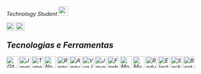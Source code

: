##

<p><em> Technology Student <img src="https://media2.giphy.com/media/SUEN0j6R09jeEriEWr/giphy.gif?cid=ecf05e47f4f5jrf5a45vtjw830ten75mii34yk8rc7h099mv&rid=giphy.gif" width="25"></br>

<a title="Linkedin" href="https://www.linkedin.com/in/guilhermee-santos/"><img align="left" alt="Guilherme Linkedin" width="22px" target="_blank" src="https://cdn-icons-png.flaticon.com/512/174/174857.png" /></a>
<a title="Email" href = "mailto:contato@guilhermesantosmj"><img align="left" alt="Guilherme Email" width="22px" target="_blank" src="https://cdn.jsdelivr.net/gh/devicons/devicon@latest/icons/google/google-plain.svg" /></a>

<br>

## Tecnologias e Ferramentas

<div>

  <img align="left" width="30px" title="Git" alt="Git" src="https://cdn.jsdelivr.net/gh/devicons/devicon@latest/icons/git/git-plain.svg" />
  <img align="left" width="30px" title="JavaScript" alt="JavaScript" src="https://cdn.jsdelivr.net/gh/devicons/devicon@latest/icons/javascript/javascript-plain.svg" />
  <img align="left" width="30px" title="TypeScript" alt="TypeScript" src="https://cdn.jsdelivr.net/gh/devicons/devicon@latest/icons/typescript/typescript-original.svg" />
  <img align="left" width="30px" title="NodeJS" alt="NodeJS" src="https://cdn.jsdelivr.net/gh/devicons/devicon@latest/icons/nodejs/nodejs-original.svg" />
  <img align="left" width="30px" title="React" alt="React" src="https://cdn.jsdelivr.net/gh/devicons/devicon@latest/icons/react/react-original.svg" />
  <img align="left" width="30px" title="Angular" alt="Angular" src="https://cdn.jsdelivr.net/gh/devicons/devicon@latest/icons/angular/angular-original.svg" />
  <img align="left" width="30px" title="VueJS" alt="VueJS" src="https://cdn.jsdelivr.net/gh/devicons/devicon@latest/icons/vuejs/vuejs-original.svg" />  
  <img align="left" width="30px" title="Jquery" alt="Jquery" src="https://cdn.jsdelivr.net/gh/devicons/devicon@latest/icons/jquery/jquery-original.svg" />
  <img align="left" width="30px" title="Firebase" alt="Firebase" src="https://cdn.jsdelivr.net/gh/devicons/devicon@latest/icons/firebase/firebase-original.svg" />
  <img align="left" width="30px" title="MongoDB" alt="MongoDB" src="https://cdn.jsdelivr.net/gh/devicons/devicon@latest/icons/mongodb/mongodb-original.svg" />
  <img align="left" width="30px" title="MySQL" alt="MySQL" src="https://cdn.jsdelivr.net/gh/devicons/devicon@latest/icons/mysql/mysql-original.svg" />
  <img align="left" width="30px" title="Redux" alt="Redux" src="https://cdn.jsdelivr.net/gh/devicons/devicon@latest/icons/redux/redux-original.svg" />
  <img align="left" width="30px" title="Electron" alt="Electron" src="https://cdn.jsdelivr.net/gh/devicons/devicon@latest/icons/electron/electron-original.svg" />
  <img align="left" width="30px" title="Socket" alt="Socket" src="https://cdn.jsdelivr.net/gh/devicons/devicon@latest/icons/socketio/socketio-original.svg" />
  <img align="left" width="30px" title="Bootstrap" alt="BootStrap" src="https://cdn.jsdelivr.net/gh/devicons/devicon@latest/icons/bootstrap/bootstrap-original.svg" />
  
</div>
